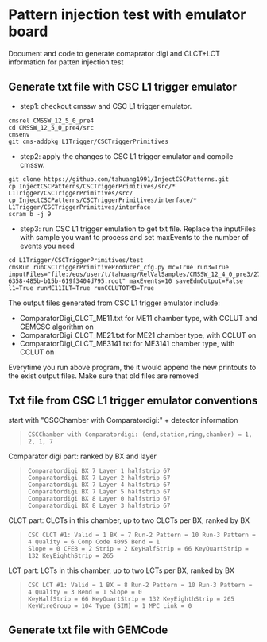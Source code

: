 # Pattern injection test with emulator board
Document and code to generate comaprator digi and CLCT+LCT information for patten injection test

## Generate txt file with CSC L1 trigger emulator

  - step1: checkout cmssw and CSC L1 trigger emulator. 
  ```
cmsrel CMSSW_12_5_0_pre4
cd CMSSW_12_5_0_pre4/src
cmsenv
git cms-addpkg L1Trigger/CSCTriggerPrimitives
  ```
  - step2: apply the changes to CSC L1 trigger emulator and compile cmssw. 
  ```
git clone https://github.com/tahuang1991/InjectCSCPatterns.git
cp InjectCSCPatterns/CSCTriggerPrimitives/src/* L1Trigger/CSCTriggerPrimitives/src/
cp InjectCSCPatterns/CSCTriggerPrimitives/interface/*  L1Trigger/CSCTriggerPrimitives/interface
scram b -j 9
  ```
  - step3: run CSC L1 trigger emulation to get txt file. Replace the inputFiles with sample you want to process and set maxEvents to the number of events you need
  ```
  cd L1Trigger/CSCTriggerPrimitives/test
  cmsRun runCSCTriggerPrimitiveProducer_cfg.py mc=True run3=True inputFiles="file:/eos/user/t/tahuang/RelValSamples/CMSSW_12_4_0_pre3/27a95851-6358-485b-b15b-619f3404d795.root" maxEvents=10 saveEdmOutput=False l1=True runME11ILT=True runCCLUTOTMB=True
  ```

  
The output files generated from CSC L1 trigger emulator include:
  - ComparatorDigi_CLCT_ME11.txt for ME11 chamber type, with CCLUT and GEMCSC algorithm on
  - ComparatorDigi_CLCT_ME21.txt for ME21 chamber type, with CCLUT on
  - ComparatorDigi_CLCT_ME3141.txt for ME3141 chamber type, with CCLUT on

Everytime you run above program, the it would append the new printouts to the exist output files. Make sure that old files are removed 

## Txt file from CSC L1 trigger emulator conventions

start with "CSCChamber with Comparatordigi:" + detector information
>```
>CSCChamber with Comparatordigi: (end,station,ring,chamber) = 1, 2, 1, 7  
>```

Comparator digi part: ranked by BX and layer
>```
>Comparatordigi BX 7 Layer 1 halfstrip 67 
>Comparatordigi BX 7 Layer 2 halfstrip 67
>Comparatordigi BX 7 Layer 4 halfstrip 67
>Comparatordigi BX 7 Layer 5 halfstrip 67
>Comparatordigi BX 8 Layer 0 halfstrip 67
>Comparatordigi BX 8 Layer 3 halfstrip 67
>```

CLCT part: CLCTs in this chamber, up to two CLCTs per BX, ranked by BX
>```
>CSC CLCT #1: Valid = 1 BX = 7 Run-2 Pattern = 10 Run-3 Pattern = 4 Quality = 6 Comp Code 4095 Bend = 1  
>Slope = 0 CFEB = 2 Strip = 2 KeyHalfStrip = 66 KeyQuartStrip = 132 KeyEighthStrip = 265
>```

LCT part: LCTs in this chamber, up to two LCTs per BX,  ranked by BX
>```
>CSC LCT #1: Valid = 1 BX = 8 Run-2 Pattern = 10 Run-3 Pattern = 4 Quality = 3 Bend = 1 Slope = 0   
>KeyHalfStrip = 66 KeyQuartStrip = 132 KeyEighthStrip = 265 KeyWireGroup = 104 Type (SIM) = 1 MPC Link = 0
>```


## Generate txt file with GEMCode


